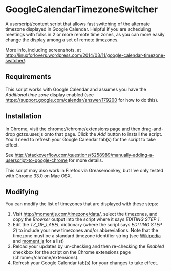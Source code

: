 GoogleCalendarTimezoneSwitcher
==============================

A userscript/content script that allows fast switching of the alternate timezone
displayed in Google Calendar. Helpful if you are scheduling meetings with folks
in 2 or more remote time zones, as you can more easily change the display among
a set of remote timezones.

More info, including screenshots, at http://linuxforlovers.wordpress.com/2014/03/11/google-calendar-timezone-switcher/.

Requirements
------------

This script works with Google Calendar and assumes you have the *Additional time
zone* display enabled (see https://support.google.com/calendar/answer/179200 for
how to do this).

Installation
------------

In Chrome, visit the chrome://chrome/extensions page and then drag-and-drop
gctzs.user.js onto that page. Click the *Add* button to install the
script. You'll need to refresh your Google Calendar tab(s) for the script to
take effect.

See
http://stackoverflow.com/questions/5258989/manually-adding-a-userscript-to-google-chrome
for more details.

This script may also work in Firefox via Greasemonkey, but I've only tested with
Chrome 33.0 on Mac OSX.

Modifying
---------

You can modify the list of timezones that are displayed with these steps:

1. Visit http://momentjs.com/timezone/data/, select the timezones, and copy the *Browser* output into the script where it says *EDITING STEP 1*.
2. Edit the *TZ_OF_LABEL* dictionary (where the script says *EDITING STEP 2*) to include your new timezones and/or abbreviations. Note that the timezone must be a standard timezone identifier string (see [Wikipedia](http://en.wikipedia.org/wiki/List_of_tz_database_time_zones) and [moment.js](http://momentjs.com/timezone/data/) for a list)
3. Reload your updates by un-checking and then re-checking the *Enabled* checkbox for the script on the Chrome extensions page (chrome://chrome/extensions).
4. Refresh your Google Calendar tab(s) for your changes to take effect.